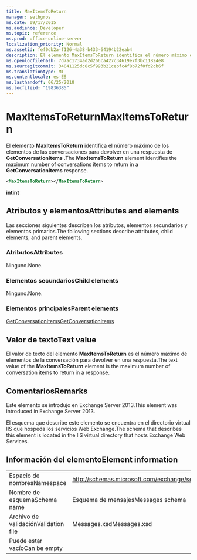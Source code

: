 ```yaml
---
title: MaxItemsToReturn
manager: sethgros
ms.date: 09/17/2015
ms.audience: Developer
ms.topic: reference
ms.prod: office-online-server
localization_priority: Normal
ms.assetid: fef0db2a-f126-4a38-b433-64194b22eab4
description: El elemento MaxItemsToReturn identifica el número máximo de los elementos de las conversaciones para devolver en una respuesta de GetConversationItems.
ms.openlocfilehash: 7d7ac1734ad2d266ca427c34619e7f3bc11824e8
ms.sourcegitcommit: 34041125dc8c5f993b21cebfc4f8b72f0fd2cb6f
ms.translationtype: MT
ms.contentlocale: es-ES
ms.lasthandoff: 06/25/2018
ms.locfileid: "19836385"
---
```

# <a name="maxitemstoreturn"></a><span data-ttu-id="c82f9-103">MaxItemsToReturn</span><span class="sxs-lookup"><span data-stu-id="c82f9-103">MaxItemsToReturn</span></span>

<span data-ttu-id="c82f9-104">El elemento **MaxItemsToReturn** identifica el número máximo de los elementos de las conversaciones para devolver en una respuesta de **GetConversationItems** .</span><span class="sxs-lookup"><span data-stu-id="c82f9-104">The **MaxItemsToReturn** element identifies the maximum number of conversations items to return in a **GetConversationItems** response.</span></span> 
  
```XML
<MaxItemsToReturn></MaxItemsToReturn>
```

 <span data-ttu-id="c82f9-105">**int**</span><span class="sxs-lookup"><span data-stu-id="c82f9-105">**int**</span></span>
## <a name="attributes-and-elements"></a><span data-ttu-id="c82f9-106">Atributos y elementos</span><span class="sxs-lookup"><span data-stu-id="c82f9-106">Attributes and elements</span></span>

<span data-ttu-id="c82f9-107">Las secciones siguientes describen los atributos, elementos secundarios y elementos primarios.</span><span class="sxs-lookup"><span data-stu-id="c82f9-107">The following sections describe attributes, child elements, and parent elements.</span></span>
  
### <a name="attributes"></a><span data-ttu-id="c82f9-108">Atributos</span><span class="sxs-lookup"><span data-stu-id="c82f9-108">Attributes</span></span>

<span data-ttu-id="c82f9-109">Ninguno.</span><span class="sxs-lookup"><span data-stu-id="c82f9-109">None.</span></span>
  
### <a name="child-elements"></a><span data-ttu-id="c82f9-110">Elementos secundarios</span><span class="sxs-lookup"><span data-stu-id="c82f9-110">Child elements</span></span>

<span data-ttu-id="c82f9-111">Ninguno.</span><span class="sxs-lookup"><span data-stu-id="c82f9-111">None.</span></span>
  
### <a name="parent-elements"></a><span data-ttu-id="c82f9-112">Elementos principales</span><span class="sxs-lookup"><span data-stu-id="c82f9-112">Parent elements</span></span>

[<span data-ttu-id="c82f9-113">GetConversationItems</span><span class="sxs-lookup"><span data-stu-id="c82f9-113">GetConversationItems</span></span>](getconversationitems.md)
  
## <a name="text-value"></a><span data-ttu-id="c82f9-114">Valor de texto</span><span class="sxs-lookup"><span data-stu-id="c82f9-114">Text value</span></span>

<span data-ttu-id="c82f9-115">El valor de texto del elemento **MaxItemsToReturn** es el número máximo de elementos de la conversación para devolver en una respuesta.</span><span class="sxs-lookup"><span data-stu-id="c82f9-115">The text value of the **MaxItemsToReturn** element is the maximum number of conversation items to return in a response.</span></span> 
  
## <a name="remarks"></a><span data-ttu-id="c82f9-116">Comentarios</span><span class="sxs-lookup"><span data-stu-id="c82f9-116">Remarks</span></span>

<span data-ttu-id="c82f9-117">Este elemento se introdujo en Exchange Server 2013.</span><span class="sxs-lookup"><span data-stu-id="c82f9-117">This element was introduced in Exchange Server 2013.</span></span>
  
<span data-ttu-id="c82f9-118">El esquema que describe este elemento se encuentra en el directorio virtual IIS que hospeda los servicios Web Exchange.</span><span class="sxs-lookup"><span data-stu-id="c82f9-118">The schema that describes this element is located in the IIS virtual directory that hosts Exchange Web Services.</span></span>
  
## <a name="element-information"></a><span data-ttu-id="c82f9-119">Información del elemento</span><span class="sxs-lookup"><span data-stu-id="c82f9-119">Element information</span></span>

|||
|:-----|:-----|
|<span data-ttu-id="c82f9-120">Espacio de nombres</span><span class="sxs-lookup"><span data-stu-id="c82f9-120">Namespace</span></span>  <br/> |http://schemas.microsoft.com/exchange/services/2006/messages  <br/> |
|<span data-ttu-id="c82f9-121">Nombre de esquema</span><span class="sxs-lookup"><span data-stu-id="c82f9-121">Schema name</span></span>  <br/> |<span data-ttu-id="c82f9-122">Esquema de mensajes</span><span class="sxs-lookup"><span data-stu-id="c82f9-122">Messages schema</span></span>  <br/> |
|<span data-ttu-id="c82f9-123">Archivo de validación</span><span class="sxs-lookup"><span data-stu-id="c82f9-123">Validation file</span></span>  <br/> |<span data-ttu-id="c82f9-124">Messages.xsd</span><span class="sxs-lookup"><span data-stu-id="c82f9-124">Messages.xsd</span></span>  <br/> |
|<span data-ttu-id="c82f9-125">Puede estar vacío</span><span class="sxs-lookup"><span data-stu-id="c82f9-125">Can be empty</span></span>  <br/> ||
   

